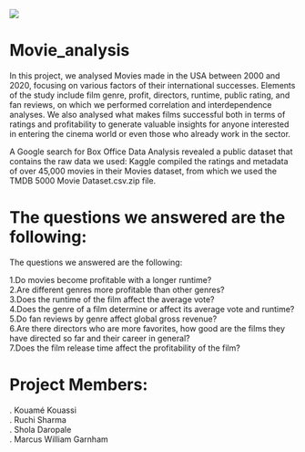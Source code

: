 ![](Movies_project/blob/main/Images/EOQ_tMzWAAIWpoV.jpg)
# Movie_analysis

In this project, we analysed Movies made in the USA between 2000 and 2020, focusing on various factors of their international successes. Elements of the study include film genre, profit, directors, runtime, public rating, and fan reviews, on which we performed correlation and interdependence analyses. We also analysed what makes films successful both in terms of ratings and profitability to generate valuable insights for anyone interested in entering the cinema world or even those who already work in the sector.

A Google search for Box Office Data Analysis revealed a public dataset that contains the raw data we used:
Kaggle compiled the ratings and metadata of over 45,000 movies in their Movies dataset, from which we used the TMDB 5000 Movie Dataset.csv.zip file.

# The questions we answered are the following:


The questions we answered are the following:

1.Do movies become profitable with a longer runtime?<br>
2.Are different genres more profitable than other genres?<br>
3.Does the runtime of the film affect the average vote?<br>
4.Does the genre of a film determine or affect its average vote and runtime?<br>
5.Do fan reviews by genre affect global gross revenue?<br>
6.Are there directors who are more favorites, how good are the films they have directed so far and their career in general?<br>
7.Does the film release time affect the profitability of the film?<br>

# Project Members:
. Kouamé Kouassi<br>
. Ruchi Sharma<br>
. Shola Daropale<br>
. Marcus William Garnham<br>
